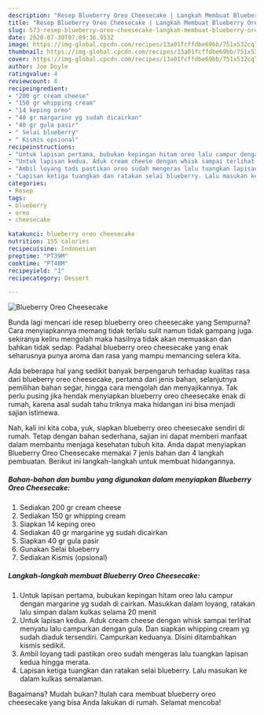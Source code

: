 ```yaml
---
description: "Resep Blueberry Oreo Cheesecake | Langkah Membuat Blueberry Oreo Cheesecake Yang Sempurna"
title: "Resep Blueberry Oreo Cheesecake | Langkah Membuat Blueberry Oreo Cheesecake Yang Sempurna"
slug: 573-resep-blueberry-oreo-cheesecake-langkah-membuat-blueberry-oreo-cheesecake-yang-sempurna
date: 2020-07-30T07:09:36.953Z
image: https://img-global.cpcdn.com/recipes/13a01fcffdbe69bb/751x532cq70/blueberry-oreo-cheesecake-foto-resep-utama.jpg
thumbnail: https://img-global.cpcdn.com/recipes/13a01fcffdbe69bb/751x532cq70/blueberry-oreo-cheesecake-foto-resep-utama.jpg
cover: https://img-global.cpcdn.com/recipes/13a01fcffdbe69bb/751x532cq70/blueberry-oreo-cheesecake-foto-resep-utama.jpg
author: Joe Doyle
ratingvalue: 4
reviewcount: 8
recipeingredient:
- "200 gr cream cheese"
- "150 gr whipping cream"
- "14 keping oreo"
- "40 gr margarine yg sudah dicairkan"
- "40 gr gula pasir"
- " Selai blueberry"
- " Kismis opsional"
recipeinstructions:
- "Untuk lapisan pertama, bubukan kepingan hitam oreo lalu campur dengan margarine yg sudah di cairkan. Masukkan dalam loyang, ratakan lalu simpan dalam kulkas selama 20 menit"
- "Untuk lapisan kedua. Aduk cream cheese dengan whisk sampai terlihat menyatu lalu campurkan dengan gula. Dan siapkan whipping cream yg sudah diaduk tersendiri. Campurkan keduanya. Disini ditambahkan kismis sedikit."
- "Ambil loyang tadi pastikan oreo sudah mengeras lalu tuangkan lapisan kedua hingga merata."
- "Lapisan ketiga tuangkan dan ratakan selai blueberry. Lalu masukan ke dalam kulkas semalaman."
categories:
- Resep
tags:
- blueberry
- oreo
- cheesecake

katakunci: blueberry oreo cheesecake 
nutrition: 155 calories
recipecuisine: Indonesian
preptime: "PT39M"
cooktime: "PT48M"
recipeyield: "1"
recipecategory: Dessert

---
```



![Blueberry Oreo Cheesecake](https://img-global.cpcdn.com/recipes/13a01fcffdbe69bb/751x532cq70/blueberry-oreo-cheesecake-foto-resep-utama.jpg)

Bunda lagi mencari ide resep blueberry oreo cheesecake yang Sempurna? Cara menyiapkannya memang tidak terlalu sulit namun tidak gampang juga. sekiranya keliru mengolah maka hasilnya tidak akan memuaskan dan bahkan tidak sedap. Padahal blueberry oreo cheesecake yang enak seharusnya punya aroma dan rasa yang mampu memancing selera kita.

Ada beberapa hal yang sedikit banyak berpengaruh terhadap kualitas rasa dari blueberry oreo cheesecake, pertama dari jenis bahan, selanjutnya pemilihan bahan segar, hingga cara mengolah dan menyajikannya. Tak perlu pusing jika hendak menyiapkan blueberry oreo cheesecake enak di rumah, karena asal sudah tahu triknya maka hidangan ini bisa menjadi sajian istimewa.




Nah, kali ini kita coba, yuk, siapkan blueberry oreo cheesecake sendiri di rumah. Tetap dengan bahan sederhana, sajian ini dapat memberi manfaat dalam membantu menjaga kesehatan tubuh kita. Anda dapat menyiapkan Blueberry Oreo Cheesecake memakai 7 jenis bahan dan 4 langkah pembuatan. Berikut ini langkah-langkah untuk membuat hidangannya.

<!--inarticleads1-->

##### Bahan-bahan dan bumbu yang digunakan dalam menyiapkan Blueberry Oreo Cheesecake:

1. Sediakan 200 gr cream cheese
1. Sediakan 150 gr whipping cream
1. Siapkan 14 keping oreo
1. Sediakan 40 gr margarine yg sudah dicairkan
1. Siapkan 40 gr gula pasir
1. Gunakan  Selai blueberry
1. Sediakan  Kismis (opsional)




<!--inarticleads2-->

##### Langkah-langkah membuat Blueberry Oreo Cheesecake:

1. Untuk lapisan pertama, bubukan kepingan hitam oreo lalu campur dengan margarine yg sudah di cairkan. Masukkan dalam loyang, ratakan lalu simpan dalam kulkas selama 20 menit
1. Untuk lapisan kedua. Aduk cream cheese dengan whisk sampai terlihat menyatu lalu campurkan dengan gula. Dan siapkan whipping cream yg sudah diaduk tersendiri. Campurkan keduanya. Disini ditambahkan kismis sedikit.
1. Ambil loyang tadi pastikan oreo sudah mengeras lalu tuangkan lapisan kedua hingga merata.
1. Lapisan ketiga tuangkan dan ratakan selai blueberry. Lalu masukan ke dalam kulkas semalaman.




Bagaimana? Mudah bukan? Itulah cara membuat blueberry oreo cheesecake yang bisa Anda lakukan di rumah. Selamat mencoba!
